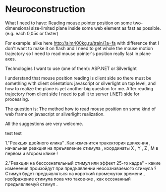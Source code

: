 Neuroconstruction
=================

What I need to have: Reading mouse pointer position on some two-dimensional size-limited plane inside some web element as fast as possible. (e.g. each 0,05s or faster)

For example: alike here http://aim400kg.ru/train/?a=fa with difference that I don't want to make it on flash and I need to get whole the mouse motion trajectory so I need to read mouse pointer's position really fast in plane axes.

Technologies I want to use (one of them): ASP.NET or Silverlight

I understand that mouse position reading is client side so there must be something with client orientation: javascript or silverlight on top level, and how to realize the plane is yet another big question for me. After reading trajectory from client side I need to pull it to server (.NET) side for processing.

The question is: The method how to read mouse position on some kind of web frame on javascript or silverlight realization.

All the suggestions are very welcome.

test test

1."Реакция двойного клика" .Как изменится тракектория движения , начальная реакция на преъявление стимула , координаты X , Y , Z , M в первом и втором клике !

2."Реакции на бессознательный стимул или эффект 25-го кадра" - какие изменения произойдут при предъявлении неосознаваемого стимула ? Стимул будет предъявляться на короткий промежуток времени , изображение стимула пока что такое-же , как осознанный предъявляемуй стимул .